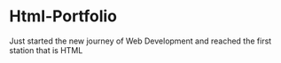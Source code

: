 # Html-Portfolio
Just started the new journey of Web Development and reached the first station that is HTML
